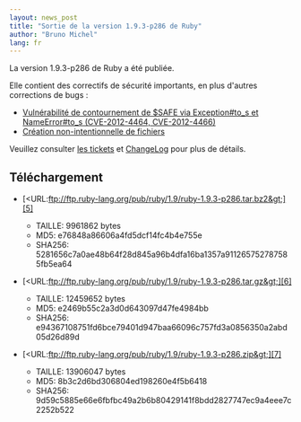 ```yaml
---
layout: news_post
title: "Sortie de la version 1.9.3-p286 de Ruby"
author: "Bruno Michel"
lang: fr
---
```


La version 1.9.3-p286 de Ruby a été publiée.

Elle contient des correctifs de sécurité importants, en plus d\'autres
corrections de bugs :

* [Vulnérabilité de contournement de $SAFE via Exception#to\_s et
  NameError#to\_s (CVE-2012-4464, CVE-2012-4466)][1]
* [Création non-intentionnelle de fichiers][2]

Veuillez consulter [les tickets][3] et [ChangeLog][4] pour plus de
détails.

## Téléchargement

* [&lt;URL:ftp://ftp.ruby-lang.org/pub/ruby/1.9/ruby-1.9.3-p286.tar.bz2&gt;][5]
  * TAILLE: 9961862 bytes
  * MD5: e76848a86606a4fd5dcf14fc4b4e755e
  * SHA256:
    5281656c7a0ae48b64f28d845a96b4dfa16ba1357a911265752787585fb5ea64

* [&lt;URL:ftp://ftp.ruby-lang.org/pub/ruby/1.9/ruby-1.9.3-p286.tar.gz&gt;][6]
  * TAILLE: 12459652 bytes
  * MD5: e2469b55c2a3d0d643097d47fe4984bb
  * SHA256:
    e94367108751fd6bce79401d947baa66096c757fd3a0856350a2abd05d26d89d

* [&lt;URL:ftp://ftp.ruby-lang.org/pub/ruby/1.9/ruby-1.9.3-p286.zip&gt;][7]
  * TAILLE: 13906047 bytes
  * MD5: 8b3c2d6bd306804ed198260e4f5b6418
  * SHA256:
    9d59c5885e66e6fbfbc49a2b6b80429141f8bdd2827747ec9a4eee7c2252b522



[1]: /fr/news/2012/10/13/vulnrabilit-de-contournement-de-safe-via-exceptionto_s-et-nameerrorto_s/ 
[2]: /fr/news/2012/10/13/cration-non-intentionnelle-de-fichiers/ 
[3]: https://bugs.ruby-lang.org/projects/ruby-193/issues?set_filter=1&amp;status_id=5 
[4]: http://svn.ruby-lang.org/repos/ruby/tags/v1_9_3_286/ChangeLog 
[5]: ftp://ftp.ruby-lang.org/pub/ruby/1.9/ruby-1.9.3-p286.tar.bz2 
[6]: ftp://ftp.ruby-lang.org/pub/ruby/1.9/ruby-1.9.3-p286.tar.gz 
[7]: ftp://ftp.ruby-lang.org/pub/ruby/1.9/ruby-1.9.3-p286.zip 
